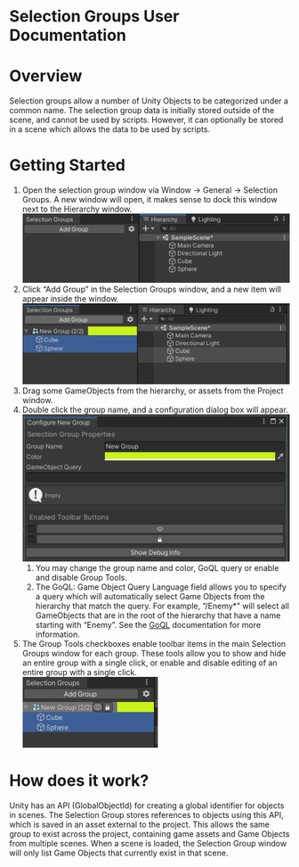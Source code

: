 Selection Groups User Documentation
===================================

# Overview

Selection groups allow a number of Unity Objects to be categorized under a common name.
The selection group data is initially stored outside of the scene, and cannot be used by scripts. 
However, it can optionally be stored in a scene which allows the data to be used by scripts.

# Getting Started

1. Open the selection group window via Window -> General -> Selection Groups. 
   A new window will open, it makes sense to dock this window next to the Hierarchy window.   
   ![](images/image6.png)
1. Click “Add Group” in the Selection Groups window, and a new item will appear inside the window. ![](images/image1.png)
1. Drag some GameObjects from the hierarchy, or assets from the Project window. 
1. Double click the group name, and a configuration dialog box will appear. ![](images/image3.png)
   1. You may change the group name and color, GoQL query or enable and disable Group Tools.
   2. The GoQL: Game Object Query Language field allows you to specify a query 
      which will automatically select Game Objects from the hierarchy that match the query. 
      For example, “/Enemy*” will select all GameObjects that are in the root of the hierarchy 
      that have a name starting with “Enemy”. See the [GoQL](goql.md) documentation for more information.
1. The Group Tools checkboxes enable toolbar items in the main Selection Groups window for each group. 
These tools allow you to show and hide an entire group with a single click, 
or enable and disable editing of an entire group with a single click.   
![](images/image5.png)


# How does it work?

Unity has an API (GlobalObjectId) for creating a global identifier for objects in scenes. The Selection Group stores references to objects using this API, which is saved in an asset external to the project. This allows the same group to exist across the project, containing game assets and Game Objects from multiple scenes. When a scene is loaded, the Selection Group window will only list Game Objects that currently exist in that scene.
